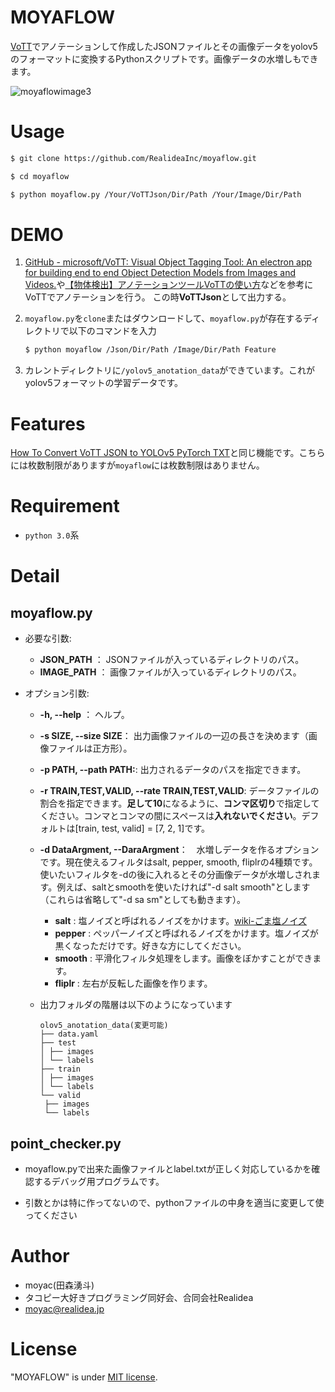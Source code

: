 # MOYAFLOW

[VoTT](https://github.com/microsoft/VoTT)でアノテーションして作成したJSONファイルとその画像データをyolov5のフォーマットに変換するPythonスクリプトです。画像データの水増しもできます。

![moyaflowimage3](https://user-images.githubusercontent.com/69300459/165578664-99d080e1-66f7-4464-bcd7-74845f67d21f.png)

# Usage

```bash
$ git clone https://github.com/RealideaInc/moyaflow.git
```

```bash
$ cd moyaflow
```

```bash
$ python moyaflow.py /Your/VoTTJson/Dir/Path /Your/Image/Dir/Path  
```

# DEMO

1. [GitHub - microsoft/VoTT: Visual Object Tagging Tool: An electron app for building end to end Object Detection Models from Images and Videos.](https://github.com/microsoft/VoTT)や[【物体検出】アノテーションツールVoTTの使い方](https://sleepless-se.net/2019/06/21/how-to-use-vott/)などを参考にVoTTでアノテーションを行う。
   この時**VoTTJson**として出力する。

2. `moyaflow.py`を`clone`またはダウンロードして、`moyaflow.py`が存在するディレクトリで以下のコマンドを入力
   
   ```bash
   $ python moyaflow /Json/Dir/Path /Image/Dir/Path Feature 
   ```

3. カレントディレクトリに`/yolov5_anotation_data`ができています。これがyolov5フォーマットの学習データです。

# Features

[How To Convert VoTT JSON to YOLOv5 PyTorch TXT](https://roboflow.com/convert/vott-json-to-yolov5-pytorch-txt)と同じ機能です。こちらには枚数制限がありますが`moyaflow`には枚数制限はありません。

# Requirement

* `python 3.0`系

# Detail
## moyaflow.py

- 必要な引数:
  
  - **JSON_PATH** ：           JSONファイルが入っているディレクトリのパス。
  - **IMAGE_PATH** ：          画像ファイルが入っているディレクトリのパス。

- オプション引数:
  
  - **-h, --help**    ：        ヘルプ。
  
  - **-s SIZE, --size SIZE**：  出力画像ファイルの一辺の長さを決めます（画像ファイルは正方形）。
  
  - **-p PATH, --path PATH:**: 出力されるデータのパスを指定できます。
  
  - **-r TRAIN,TEST,VALID, --rate TRAIN,TEST,VALID**: データファイルの割合を指定できます。**足して10**になるように、**コンマ区切り**で指定してください。コンマとコンマの間にスペースは**入れないでください**。デフォルトは\[train, test, valid\] = [7, 2, 1]です。
  
  - **-d DataArgment, --DaraArgment**：　水増しデータを作るオプションです。現在使えるフィルタはsalt, pepper, smooth, fliplrの4種類です。使いたいフィルタを-dの後に入れるとその分画像データが水増しされます。例えば、saltとsmoothを使いたければ"-d salt smooth"とします（これらは省略して"-d sa sm"としても動きます）。
    
    - **salt** : 塩ノイズと呼ばれるノイズをかけます。[wiki-ごま塩ノイズ](https://ja.wikipedia.org/wiki/%E3%81%94%E3%81%BE%E5%A1%A9%E3%83%8E%E3%82%A4%E3%82%BA)
    - **pepper** : ペッパーノイズと呼ばれるノイズをかけます。塩ノイズが黒くなっただけです。好きな方にしてください。
    - **smooth** : 平滑化フィルタ処理をします。画像をぼかすことができます。
    - **fliplr** : 左右が反転した画像を作ります。
  
  - 出力フォルダの階層は以下のようになっています
    
    ```
    olov5_anotation_data(変更可能)
    ├── data.yaml
    ├── test
    │ ├── images
    │ └── labels
    ├── train
    │ ├── images
    │ └── labels
    └── valid
     ├── images
     └── labels
    ```

## point_checker.py

- moyaflow.pyで出来た画像ファイルとlabel.txtが正しく対応しているかを確認するデバッグ用プログラムです。

- 引数とかは特に作ってないので、pythonファイルの中身を適当に変更して使ってください

# Author

- moyac(田森湧斗)
- タコピー大好きプログラミング同好会、合同会社Realidea
- moyac@realidea.jp

# License
"MOYAFLOW" is under [MIT license](https://en.wikipedia.org/wiki/MIT_License).